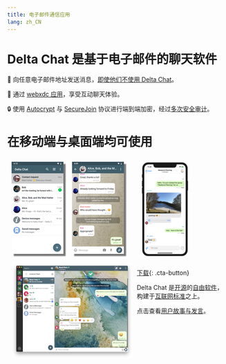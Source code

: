 ```yaml
---
title: 电子邮件通信应用
lang: zh_CN
---
```


# Delta Chat 是基于电子邮件的聊天软件 

💬 向任意电子邮件地址发送消息，[即使他们不使用 Delta Chat](https://www.youtube-nocookie.com/embed/8LbrGXKZN70)。

🥳 通过 [webxdc 应用](https://webxdc.org)，享受互动聊天体验。

🔒 使用 [Autocrypt](https://autocrypt.org) 与 [SecureJoin](https://securejoin.delta.chat/en/latest/new.html) 协议进行端到端加密，经过[多次安全审计](https://delta.chat/en/2023-03-27-third-independent-security-audit)。

# 在移动端与桌面端均可使用


<div>
<a href="../assets/blog/screenshots/2019-12-17-delta-chat-google-play-release-chat-list-light.png">
<picture>
<source srcset="../assets/blog/screenshots/2019-12-17-delta-chat-google-play-release-chat-list-light-thumbnail.webp" type="image/webp" />
<source srcset="../assets/blog/screenshots/2019-12-17-delta-chat-google-play-release-chat-list-light-thumbnail.png" type="image/png" />
<img src="../assets/blog/screenshots/2019-12-17-delta-chat-google-play-release-chat-list-light-thumbnail.png" width="120" height="213" style="float: left; margin: 10px;display: block;box-shadow: 5px 5px 2px #777;" alt="A screenshot of Delta Chat on Android showing chat list" />
</picture>
</a>
</div>

<div>
<a href="../assets/blog/screenshots/2019-12-17-delta-chat-google-play-release-group-light.png">
<picture>
<source srcset="../assets/blog/screenshots/2019-12-17-delta-chat-google-play-release-group-light-thumbnail.webp" type="image/webp" />
<source srcset="../assets/blog/screenshots/2019-12-17-delta-chat-google-play-release-group-light-thumbnail.png" type="image/png" />
<img src="../assets/blog/screenshots/2019-12-17-delta-chat-google-play-release-group-light-thumbnail.png" width="120" height="213" style="float: left; margin: 10px;display: block;box-shadow: 5px 5px 2px #777;" alt="A screenshot of Delta Chat on Android showing a chat" />
</picture>
</a>
</div>

<div>
<a href="../assets/home/screenshots/desktop.png">
<picture>
<source srcset="../assets/home/screenshots/desktop-thumbnail.webp" type="image/webp" />
<source srcset="../assets/home/screenshots/desktop-thumbnail.png" type="image/png" />
<img src="../assets/home/screenshots/desktop-thumbnail.png" width="280" height="222" style="float:left; margin: 10px" alt="A screenshot of Delta Chat on desktop" />
</picture>
</a>
</div>

<div>
<a href="../assets/blog/screenshots/2020-01-09-delta-chat-iOS-weekend-group-chat.png">
<picture>
<source srcset="../assets/blog/screenshots/2020-01-09-delta-chat-iOS-weekend-group-chat-thumbnail.webp" type="image/webp" />
<source srcset="../assets/blog/screenshots/2020-01-09-delta-chat-iOS-weekend-group-chat-thumbnail.png" type="image/png" />
<img src="../assets/blog/screenshots/2020-01-09-delta-chat-iOS-weekend-group-chat-thumbnail.png" width="110" height="219" style="margin: 10px" alt="A screenshot of Delta Chat on iOS" />
</picture>
</a>
</div>

[下载](https://get.delta.chat){: .cta-button}

Delta Chat 是[开源](https://en.wikipedia.org/wiki/Open-source_software)的[自由软件](https://en.wikipedia.org/wiki/Free_software)，构建于[互联网标准](https://github.com/deltachat/deltachat-core-rust/blob/master/standards.md)之上。 

点击查看[用户故事与发言](user-voices)。

